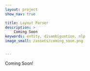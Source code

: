 ```yaml
---
layout: project
show_nav: true

title: Layout Parser
description: >
    Coming Soon
keywords: entity, disambiguation, nlp
image_small: /assets/coming_soon.png


---
```


Coming Soon!